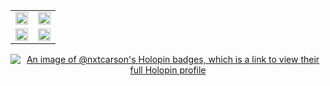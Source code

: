 <div align="center">
  
<table>
  <tr>
    <td width="50%">
      <img width="100%" src="https://github-readme-stats.vercel.app/api?username=nxtcarson&show_icons=true&theme=midnight-purple&bg_color=30,e96443,904e95&title_color=fff&text_color=fff&hide_border=true">
    </td>
    <td width="50%">
      <img width="100%" src="https://github-readme-streak-stats.herokuapp.com/?user=nxtcarson&theme=midnight-purple&background=30,e96443,904e95&ring=fff&fire=fff&currStreakLabel=fff&hide_border=true">
    </td>
  </tr>
  <tr>
    <td width="50%">
      <img width="100%" src="https://github-readme-stats.vercel.app/api/top-langs/?username=nxtcarson&layout=compact&theme=midnight-purple&bg_color=30,e96443,904e95&title_color=fff&text_color=fff&hide_border=true">
    </td>
    <td width="50%">
      <img width="100%" src="https://github-profile-trophy.vercel.app/?username=nxtcarson&theme=darkhub&no-frame=true&column=3&row=2">
    </td>
  </tr>
</table>

[![An image of @nxtcarson's Holopin badges, which is a link to view their full Holopin profile](https://holopin.me/nxtcarson)](https://holopin.io/@nxtcarson)

</div> 
